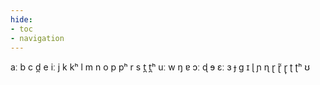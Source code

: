 ```yaml
---
hide:
- toc
- navigation
---
```

aː
b
c
d̪
e
iː
j
k
kʰ
l
m
n
o
p
pʰ
r
s
t̪
t̪ʰ
uː
w
ŋ
ɐ
ɔː
ɖ
ɘ
ɛː
ɜ
ɟ
ɡ
ɪ
ɭ
ɲ
ɳ
ɽ
ɽ̃
ɽ̩
ʈ
ʈʰ
ʊ
